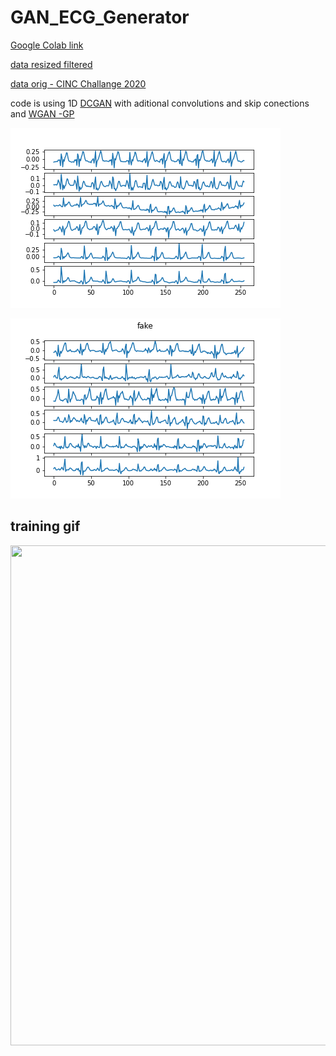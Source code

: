 # GAN_ECG_Generator

[Google Colab link](https://colab.research.google.com/drive/1ASUpPaeP3BkkwfvdhbJmuYYoTvoIztcF?usp=sharing)

[data resized filtered](https://drive.google.com/drive/u/1/folders/1ORRFATWcmv2Dt970tkyHVUh-ZO5Aqyjl)

[data orig - CINC Challange 2020](https://physionetchallenges.github.io/2020/)

code is using 1D [DCGAN](https://arxiv.org/pdf/1511.06434.pdf) with aditional convolutions and skip conections and [WGAN -GP](https://arxiv.org/abs/1704.00028)



![img](real.png)


![img](fake.png)




## training gif
<img src="gan_res2.gif" width="1000" height="800" />
